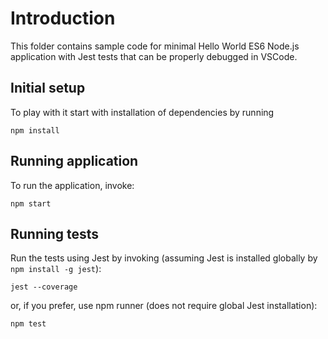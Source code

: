 # Introduction

This folder contains sample code for minimal Hello World ES6 Node.js application with Jest tests that can be properly debugged in VSCode. 

## Initial setup

To play with it start with installation of dependencies by running

```
npm install
```

## Running application

To run the application, invoke:
```
npm start
```

## Running tests

Run the tests using Jest by invoking (assuming Jest is installed globally by `npm install -g jest`):

```
jest --coverage
```

or, if you prefer, use npm runner (does not require global Jest installation):

```
npm test
```
